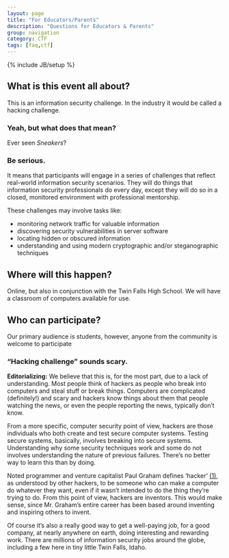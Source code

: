 ```yaml
---
layout: page 
title: "For Educators/Parents"
description: "Questions for Educators & Parents" 
group: navigation
category: CTF 
tags: [faq,ctf]
---
```

{% include JB/setup %}

## What is this event all about?
 
This is an information security challenge. In the industry it would be called a hacking challenge.
 
### Yeah, but what does that mean?

Ever seen *Sneakers*?

### Be serious.
 
It means that participants will engage in a series of challenges that reflect real-world information security scenarios. They will do things that information security professionals do every day, except they will do so in a closed, monitored environment with professional mentorship.
 
These challenges may involve tasks like:
* monitoring network traffic for valuable information
* discovering security vulnerabilities in server software
* locating hidden or obscured information
* understanding and using modern cryptographic and/or steganographic techniques

## Where will this happen?
 
Online, but also in conjunction with the Twin Falls High School. We will have a classroom of computers available for use.
 
## Who can participate?
 
Our primary audience is students, however, anyone from the community is welcome to participate
 
### “Hacking challenge” sounds scary.
 
**Editorializing:** We believe that this is, for the most part, due to a lack of understanding. Most people think of hackers as people who break into computers and steal stuff or break things. Computers are complicated (definitely!) and scary and hackers know things about them that people watching the news, or even the people reporting the news,  typically don’t know.
 
From a more specific, computer security point of view, hackers are those individuals who both create and test secure computer systems. Testing secure systems, basically, involves breaking into secure systems. Understanding why some security techniques work and some do not involves understanding the nature of previous failures. There’s no better way to learn this than by doing.
 
Noted programmer and venture capitalist Paul Graham defines ‘hacker’ [(1)](http://www.paulgraham.com/gba.html), as understood by other hackers, to be someone who can make a computer do whatever they want, even if it wasn’t intended to do the thing they’re trying to do. From this point of view, hackers are inventors. This would make sense, since Mr. Graham’s entire career has been based around inventing and inspiring others to invent.
 
Of course it’s also a really good way to get a well-paying job, for a good company, at nearly anywhere on earth, doing interesting and rewarding work. There are millions of information security jobs around the globe, including a few here in tiny little Twin Falls, Idaho.
 
